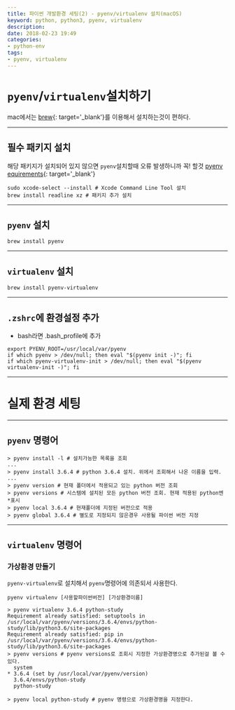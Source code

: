 ```yaml
---
title: 파이썬 개발환경 세팅(2) - pyenv/virtualenv 설치(macOS)
keyword: python, python3, pyenv, virtualenv
description: 
date: 2018-02-23 19:49
categories:
- python-env
tags:
- pyenv, virtualenv
---
```

# `pyenv`/`virtualenv`설치하기
mac에서는 [brew](https://brew.sh 'brew 홈페이지로 이동'){: target='_blank'}를 이용해서 설치하는것이 편하다.

---

## 필수 패키지 설치
해당 패키지가 설치되어 있지 않으면 `pyenv`설치할때 오류 발생하니까 꼭! 할것
[pyenv equirements](https://github.com/pyenv/pyenv/wiki/Common-build-problems 'pyenv equirements 페이지 보기'){: target='_blank'}
```shell
sudo xcode-select --install # Xcode Command Line Tool 설치
brew install readline xz # 패키지 추가 설치
```

---

## `pyenv` 설치
```shell
brew install pyenv
```

---

## `virtualenv` 설치
```shell
brew install pyenv-virtualenv
```

---

## `.zshrc`에 환경설정 추가
- bash라면 .bash_profile에 추가

```shell
export PYENV_ROOT=/usr/local/var/pyenv
if which pyenv > /dev/null; then eval "$(pyenv init -)"; fi
if which pyenv-virtualenv-init > /dev/null; then eval "$(pyenv virtualenv-init -)"; fi
```

---

# 실제 환경 세팅

---

## `pyenv` 명령어
```shell
> pyenv install -l # 설치가능한 목록을 조회
...
> pyenv install 3.6.4 # python 3.6.4 설치. 위에서 조회해서 나온 이름을 입력.
...
> pyenv version # 현재 폴더에서 적용되고 있는 python 버전 조회
> pyenv versions # 시스템에 설치된 모든 python 버전 조회. 현재 적용된 python엔 *표시
> pyenv local 3.6.4 # 현재폴더에 지정된 버전으로 적용
> pyenv global 3.6.4 # 별도로 지정되지 않은경우 사용될 파이썬 버전 지정
```

---

## `virtualenv` 명령어

### 가상환경 만들기
`pyenv-virtualenv`로 설치해서 `pyenv`명령어에 의존되서 사용한다.

```shell
pyenv virtualenv [사용할파이썬버전] [가상환경이름]
```
```shell
> pyenv virtualenv 3.6.4 python-study
Requirement already satisfied: setuptools in /usr/local/var/pyenv/versions/3.6.4/envs/python-study/lib/python3.6/site-packages
Requirement already satisfied: pip in /usr/local/var/pyenv/versions/3.6.4/envs/python-study/lib/python3.6/site-packages
> pyenv versions # pyenv versions로 조회시 지정한 가상환경명으로 추가된걸 볼 수 있다.
  system
* 3.6.4 (set by /usr/local/var/pyenv/version)
  3.6.4/envs/python-study
  python-study
```
```shell
> pyenv local python-study # pyenv 명령으로 가상환경명을 지정한다.
```